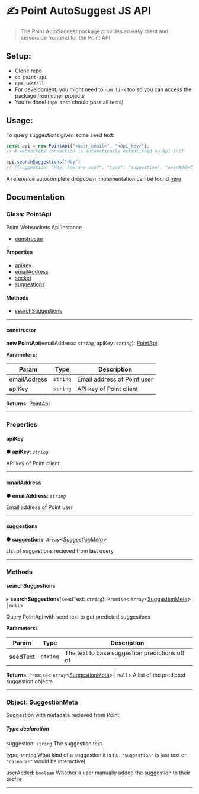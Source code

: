# ✍ Point AutoSuggest JS API
> The Point AutoSuggest package provides an easy client and serverside frontend for the Point API

## Setup:

* Clone repo
* `cd point-api`
* `npm install` 
* For development, you might need to `npm link` too so you can access the package from other projects
* You're done! (`npm test` should pass all tests)

## Usage:
To query suggestions given some seed text:
```js
const api = new PointApi("<user_email>", "<api_key>");
// A websockets connection is automatically established on api init

api.searchSuggestions("Hey")
// {{suggestion: "Hey, how are you?", "type": "suggestion", "userAdded": false}, ...}
```
A reference autocomplete dropdown implementation can be found [here](https://github.com/PointMail/point-dropdown-react)

## Documentation

### Class: PointApi

Point Websockets Api Instance

* [constructor](README.md#constructor)

#### Properties

* [apiKey](README.md#apikey)
* [emailAddress](README.md#emailaddress)
* [socket](README.md#socket)
* [suggestions](README.md#suggestions)

#### Methods

* [searchSuggestions](README.md#searchsuggestions)

---

#### constructor
<a id="constructor"></a>

**new PointApi**(emailAddress: *`string`*, apiKey: *`string`*): [PointApi](README.md)

**Parameters:**

| Param | Type | Description |
| ------ | ------ | ------ |
| emailAddress | `string` |  Email address of Point user |
| apiKey | `string` |  API key of Point client |

**Returns:** [PointApi](README.md)

___

### Properties

<a id="apikey"></a>

####  apiKey

**● apiKey**: *`string`*

API key of Point client

___
<a id="emailaddress"></a>

####  emailAddress

**● emailAddress**: *`string`*

Email address of Point user

___
<a id="suggestions"></a>

####  suggestions

**● suggestions**: *`Array`<[SuggestionMeta](README.md#suggestionmeta)>*

List of suggestions recieved from last query

___

### Methods

<a id="searchsuggestions"></a>

####  searchSuggestions

▸ **searchSuggestions**(seedText: *`string`*): `Promise`< `Array`<[SuggestionMeta](README.md#suggestionmeta)> &#124; `null`>

Query PointApi with seed text to get predicted suggestions

**Parameters:**

| Param | Type | Description |
| ------ | ------ | ------ |
| seedText | `string` |  The text to base suggestion predictions off of |

**Returns:** `Promise`< `Array`<[SuggestionMeta](README.md#suggestionmeta)> &#124; `null`>
A list of the predicted suggestion objects

___

<a id="suggestionmeta"></a>

### Object: SuggestionMeta

Suggestion with metadata recieved from Point

##### Type declaration

 suggestion: `string` The suggestion text

 type: `string` What kind of a suggestion it is (ie. `"suggestion"` is just text or `"calendar"` would be interactive)

 userAdded: `boolean` Whether a user manually added the suggestion to their profile

___


